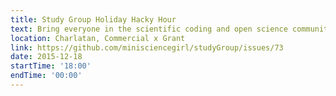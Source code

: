 ```yaml
---
title: Study Group Holiday Hacky Hour 
text: Bring everyone in the scientific coding and open science community for a year end wrap party!
location: Charlatan, Commercial x Grant
link: https://github.com/minisciencegirl/studyGroup/issues/73
date: 2015-12-18
startTime: '18:00'
endTime: '00:00'
---
```

